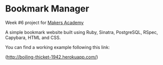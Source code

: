 Bookmark Manager
================

Week #6 project for [Makers Academy](http://www.makersacademy.com)

A simple bookmark website built using Ruby, Sinatra, PostgreSQL, RSpec, Capybara, HTML and CSS.

You can find a working example following this link:

(http://boiling-thicket-1942.herokuapp.com/)